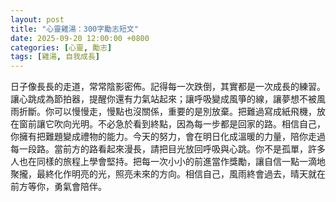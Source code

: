 ```yaml
---
layout: post
title: "心靈雞湯：300字勵志短文"
date: 2025-09-20 12:00:00 +0800
categories: [心靈, 勵志]
tags: [雞湯, 自我成長]
---
```


日子像長長的走道，常常陰影密佈。記得每一次跌倒，其實都是一次成長的練習。讓心跳成為節拍器，提醒你還有力氣站起來；讓呼吸變成風箏的線，讓夢想不被風雨折斷。你可以慢慢走，慢點也沒關係，重要的是別放棄。把難過寫成紙飛機，放在窗前讓它吹向光明。不必急於看到終點，因為每一步都是回家的路。相信自己，你擁有把難題變成禮物的能力。今天的努力，會在明日化成溫暖的力量，陪你走過每一段路。當前方的路看起來漫長，請把目光放回呼吸與心跳。你不是孤單，許多人也在同樣的旅程上學會堅持。把每一次小小的前進當作獎勵，讓自信一點一滴地聚攏，最終化作明亮的光，照亮未來的方向。相信自己，風雨終會過去，晴天就在前方等你，勇氣會陪伴。
